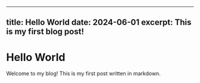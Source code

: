    ---
   title: Hello World
   date: 2024-06-01
   excerpt: This is my first blog post!
   ---

   # Hello World

   Welcome to my blog! This is my first post written in markdown.